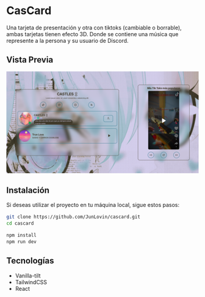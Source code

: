 # CasCard

Una tarjeta de presentación y otra con tiktoks (cambiable o borrable), ambas tarjetas tienen efecto 3D. Donde se contiene una música que represente a la persona y su usuario de Discord.

## Vista Previa

![Vista Previa](./public/screenshot.png)

## Instalación

Si deseas utilizar el proyecto en tu máquina local, sigue estos pasos:

```bash
git clone https://github.com/JunLovin/cascard.git
cd cascard
```

```bash
npm install
npm run dev
```

## Tecnologías

- Vanilla-tilt
- TailwindCSS
- React
